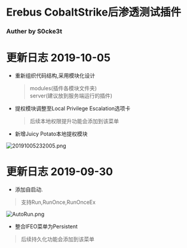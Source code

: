 # Erebus CobaltStrike后渗透测试插件
### Auther by S0cke3t

# 更新日志 2019-10-05
* 重新组织代码结构,采用模块化设计
  >modules(插件各模块文件夹)  
  server(建议放到服务端运行的插件)

* 提权模块调整至Local Privilege Escalation选项卡
  >后续本地权限提升功能会添加到该菜单

* 新增Juicy Potato本地提权模块

![20191005232005.png](https://i.loli.net/2019/10/05/HNiacQ3RfAO1XWy.png)

# 更新日志 2019-09-30
* 添加自启动.
>支持Run,RunOnce,RunOnceEx

![AutoRun.png](https://i.loli.net/2019/09/30/db3f67MK8etyu9k.png)
* 整合IFEO菜单为Persistent
>后续持久化功能会添加到该菜单